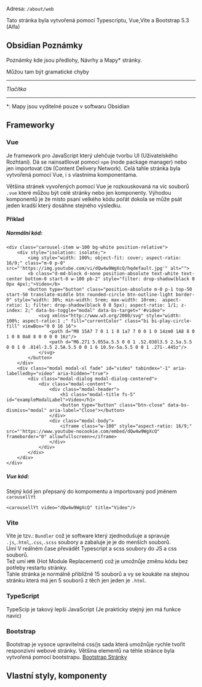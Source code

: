 Adresa: `/about/web`

Tato stránka byla vytvořená pomocí Typescriptu, Vue,Vite a Bootstrap 5.3 (Alfa)

## Obsidian Poznámky
Poznámky kde jsou předlohy, Návrhy a Mapy* stránky.

Můžou tam být gramatické chyby

---

*Tlačítka*

---

*: Mapy jsou vyditelné pouze v softwaru Obsidian

## Frameworky
### Vue
Je framework pro JavaScript který ulehčuje tvorbu UI (Uživatelského Rozhtaní). Dá se nainsatllovat pomocí `npm` (node package manager) nebo jen importovat `CDN` (Content Delivery Network). Celá tahle stránka byla vytvořená pomocí Vue, i s vlastníma komponentama.

Většina stránek vyvořených pomocí Vue je rozkouskovaná na víc souborů `.vue` které můžou být celé stránky nebo jen komponenty. Výhodou komponentů je že místo psaní velkého kódu pořát dokola se může psát jeden kradší který dosáhne stejného výsledku.

#### Příklad
##### Normální kód:
```vue
<div class="carousel-item w-100 bg-white position-relative">
    <div style="isolation: isolate;">
        <img style="width: 100%; object-fit: cover; aspect-ratio: 16/9;" class="m-0 p-0" src="'https://img.youtube.com/vi/dQw4w9WgXcQ/hqdefault.jpg'" alt="">
        <b class="d-md-block d-none position-absolute text-white text-center bottom-0 start-0 w-100 pb-2" style="filter: drop-shadow(black 0 0px 4px);">Video</b>
        <button type="button" class="position-absolute m-0 p-1 top-50 start-50 translate-middle btn rounded-circle btn-outline-light border-0" style="width: 30%; min-width: 5rem; max-width: 10rem;  aspect-ratio: 1; filter: drop-shadow(black 0 0 5px); aspect-ratio: 1/1; z-index: 2;" data-bs-toggle="modal" data-bs-target="'#video">
            <svg xmlns="http://www.w3.org/2000/svg" style="width: 100%; aspect-ratio:1 ;" fill="currentColor" class="bi bi-play-circle-fill" viewBox="0 0 16 16">
                <path d="M8 15A7 7 0 1 1 8 1a7 7 0 0 1 0 14zm0 1A8 8 0 1 0 8 0a8 8 0 0 0 0 16z"/>
                <path d="M6.271 5.055a.5.5 0 0 1 .52.038l3.5 2.5a.5.5 0 0 1 0 .814l-3.5 2.5A.5.5 0 0 1 6 10.5v-5a.5.5 0 0 1 .271-.445z"/>
            </svg>
        </button>
    </div>
    <div class="modal modal-xl fade" id="video" tabindex="-1" aria-labelledby="video" aria-hidden="true">
        <div class="modal-dialog modal-dialog-centered">
            <div class="modal-content">
                <div class="modal-header">
                    <h1 class="modal-title fs-5" id="exampleModalLabel">Video</h1>
                    <button type="button" class="btn-close" data-bs-dismiss="modal" aria-label="Close"></button>
                </div>
                <div class="modal-body">
                    <iframe class="w-100" style="aspect-ratio: 16/9;" src="'https://www.youtube-nocookie.com/embed/dQw4w9WgXcQ" frameborder="0" allowfullscreen></iframe>
                </div>
            </div>
        </div>
    </div>  
</div>
```
##### Vue kód:

Stejný kód jen přepsaný do kompomentu a importovaný pod jménem `carousellYt`
```vue
<carousellYt video="dQw4w9WgXcQ" title="Video"/>
```

### Vite

Vite je tzv.: `Bundler` což je software který zjednodušuje a spravuje `.js`,`.html`,`.css`,`.scss` soubory a zabaluje je je do menších souborů.  
Umí V reálném čase převádět Typescript a scss soubory do JS a css souborů.  
Tež umí `HMR` (Hot Module Replacement) což je umožnůje změnu kódu bez potřeby restartu stránky.  
Tahle stránka je normálně přibližně 15 souborů a vy se koukáte na stejnou stránku která má jen 5 souborů z těch jen jeden je `.html`.

### TypeScript
TypeScip je takový lepší JavaScript (Je prakticky stejný jen má funkce navíc)

### Bootstrap
Bootstrap je vysoce upravitelná css/js sada která umožnůje rychle tvořit responzivní webové stránky. Většina elementů na téhle stránce byla vytvořená pomocí bootstrapu.
[Bootstrap Stránky](https://getbootstrap.com/)
## Vlastní styly, komponenty